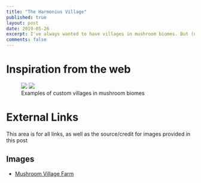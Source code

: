 ```yaml
---
title: "The Harmonius Village"
published: true
layout: post
date: 2019-05-26
excerpt: I've always wanted to have villages in mushroom biomes. But (unless mods are involved) they still haven't been added. So I thought, why not create my own one? It will get me emeralds and other good loot from trading (including XP), and be a fun project to work on that will fill up more of the island.
comments: false
---
```


# Inspiration from the web
<figure class="third">
	<img src="https://i772.photobucket.com/albums/yy5/1bbrown/2012-09-05_052736.png>
	<img src="https://pbs.twimg.com/media/D7Nlx0zU8AAVK71.jpg">
	<img src="https://pbs.twimg.com/media/D7Nlx04UIAA84yN.jpg">
	<figcaption>Examples of custom villages in mushroom biomes</figcaption>
</figure>







# External Links
This area is for all links, as well as the source/credit for images provided in this post
## Images
* [Mushroom Village Farm](https://i772.photobucket.com/albums/yy5/1bbrown/2012-09-05_052736.png)
